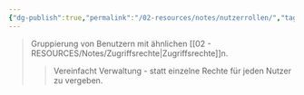 ```yaml
---
{"dg-publish":true,"permalink":"/02-resources/notes/nutzerrollen/","tags":["it-sicherheit/berechtigung"],"noteIcon":"","updated":"2025-09-05T10:12:30.000+02:00"}
---
```


>Gruppierung von Benutzern mit ähnlichen [[02 - RESOURCES/Notes/Zugriffsrechte\|Zugriffsrechte]]n.
>>Vereinfacht Verwaltung - statt einzelne Rechte für jeden Nutzer zu vergeben.